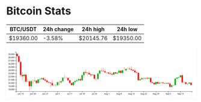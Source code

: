 # Bitcoin Stats

BTC/USDT|24h change|24h high|24h low|
|---|---|---|---|
|$19360.00|-3.58%|$20145.76|$19350.00|

<img src="./chart.svg">
